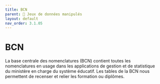```yaml
---
title: BCN
parent: 🧩 Jeux de données manipulés
layout: default
nav_order: 3.1.05
---
```


# BCN

La base centrale des nomenclatures (BCN) contient toutes les nomenclatures en usage dans les applications de gestion et de statistique du ministère en charge du système éducatif. Les tables de la BCN nous permettent de recenser et relier les formation ou diplômes.